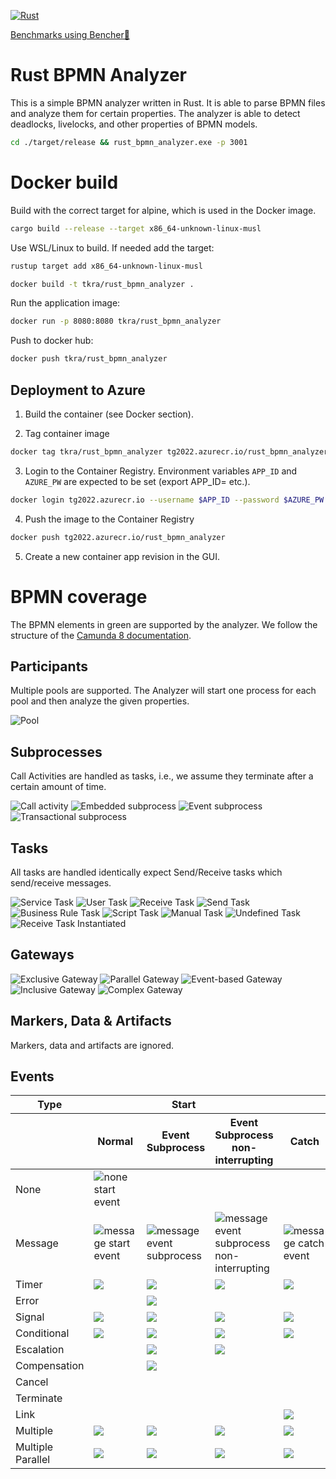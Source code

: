 [![Rust](https://github.com/timKraeuter/rust_bpmn_analyzer/actions/workflows/rust.yml/badge.svg)](https://github.com/timKraeuter/Rustrust_bpmn_analyzer/actions/workflows/rust.yml)

[Benchmarks using Bencher🐰](https://bencher.dev/console/projects/rust-bpmn-analyzer/perf)

# Rust BPMN Analyzer

This is a simple BPMN analyzer written in Rust. It is able to parse BPMN files and analyze them for
certain properties. The analyzer is able to detect deadlocks, livelocks, and other properties of
BPMN models.

```bash
cd ./target/release && rust_bpmn_analyzer.exe -p 3001
```

# Docker build

Build with the correct target for alpine, which is used in the Docker image.
```bash
cargo build --release --target x86_64-unknown-linux-musl
```

Use WSL/Linux to build. If needed add the target:

```bash
rustup target add x86_64-unknown-linux-musl
```

```bash
docker build -t tkra/rust_bpmn_analyzer .
```

Run the application image:

```bash
docker run -p 8080:8080 tkra/rust_bpmn_analyzer
```

Push to docker hub:

```bash
docker push tkra/rust_bpmn_analyzer
```

## Deployment to Azure

1. Build the container (see Docker section).

2. Tag container image

```bash
docker tag tkra/rust_bpmn_analyzer tg2022.azurecr.io/rust_bpmn_analyzer:v1
```

3. Login to the Container Registry. Environment variables `APP_ID` and `AZURE_PW` are expected to be
   set (export APP_ID=<app-id> etc.).

```bash
docker login tg2022.azurecr.io --username $APP_ID --password $AZURE_PW
```

4. Push the image to the Container Registry

```bash
docker push tg2022.azurecr.io/rust_bpmn_analyzer
```

5. Create a new container app revision in the GUI.

# BPMN coverage

The BPMN elements in green are supported by the analyzer. We follow the structure of
the [Camunda 8 documentation](https://docs.camunda.io/docs/components/modeler/bpmn/bpmn-coverage/).

## Participants

Multiple pools are supported. The Analyzer will start one process for each pool and then analyze the
given properties.

![Pool](./documentation/assets/bpmn-symbols/pool.svg)

## Subprocesses

Call Activities are handled as tasks, i.e., we assume they terminate after a certain amount of time.

![Call activity](./documentation/assets/bpmn-symbols/call-activity.svg)
![Embedded subprocess](./documentation/assets/bpmn-symbols/embedded-subprocess.svg)
![Event subprocess](./documentation/assets/bpmn-symbols/event-subprocess.svg)
![Transactional subprocess](./documentation/assets/bpmn-symbols/transactional-subprocess.svg)

## Tasks

All tasks are handled identically expect Send/Receive tasks which send/receive messages.

![Service Task](./documentation/assets/bpmn-symbols/service-task.svg)
![User Task](./documentation/assets/bpmn-symbols/user-task.svg)
![Receive Task](./documentation/assets/bpmn-symbols/receive-task.svg)
![Send Task](./documentation/assets/bpmn-symbols/send-task.svg)
![Business Rule Task](./documentation/assets/bpmn-symbols/business-rule-task.svg)
![Script Task](./documentation/assets/bpmn-symbols/script-task.svg)
![Manual Task](./documentation/assets/bpmn-symbols/manual-task.svg)
![Undefined Task](./documentation/assets/bpmn-symbols/undefined-task.svg)
![Receive Task Instantiated](./documentation/assets/bpmn-symbols/receive-task-instantiated.svg)

## Gateways

![Exclusive Gateway](./documentation/assets/bpmn-symbols/exclusive-gateway.svg)
![Parallel Gateway](./documentation/assets/bpmn-symbols/parallel-gateway.svg)
![Event-based Gateway](./documentation/assets/bpmn-symbols/event-based-gateway.svg)
![Inclusive Gateway](./documentation/assets/bpmn-symbols/inclusive-gateway.svg)
![Complex Gateway](./documentation/assets/bpmn-symbols/complex-gateway.svg)

## Markers, Data & Artifacts

Markers, data and artifacts are ignored.

## Events

<table>
  <thead>
      <tr>
        <th>Type</th>
        <th colspan="3">Start</th>
        <th colspan="4">Intermediate</th>
        <th>End</th>
      </tr>
      <tr>
        <th></th>
        <th>Normal</th>
        <th>Event Subprocess</th>
        <th>Event Subprocess non-interrupting</th>
        <th>Catch</th>
        <th>Boundary</th>
        <th>Boundary non-interrupting</th>
        <th>Throw</th>
        <th></th>
      </tr>
  </thead>
  <tbody>
    <tr>
        <td>
            None
        </td>
        <td>
            <img src="./documentation/assets/bpmn-symbols/none-start-event.svg" alt="none start event" />
        </td>
        <td></td>
        <td></td>
        <td></td>
        <td></td>
        <td></td>
        <td>
            <img src="./documentation/assets/bpmn-symbols/none-throw-event.svg" alt="none throw event"/>
        </td>
        <td>
            <img src="./documentation/assets/bpmn-symbols/none-end-event.svg" alt="none end event"/>
        </td>
    </tr>
    <tr>
        <td>
            Message
        </td>
        <td>
            <img src="./documentation/assets/bpmn-symbols/message-start-event.svg" alt="message start event"/>
        </td>
        <td>
            <img src="./documentation/assets/bpmn-symbols/message-event-subprocess.svg" alt="message event subprocess"/>
        </td>
        <td>
            <img src="./documentation/assets/bpmn-symbols/message-event-subprocess-non-interrupting.svg" alt="message event subprocess non-interrupting"/>
        </td>
        <td>
            <img src="./documentation/assets/bpmn-symbols/message-catch-event.svg" alt="message catch event"/>
        </td>
        <td>
            <img src="./documentation/assets/bpmn-symbols/message-boundary-event.svg" alt="message boundary event"/>
        </td>
        <td>
            <img src="./documentation/assets/bpmn-symbols/message-boundary-event-non-interrupting.svg" alt="message boundary event non-interrupting"/>
        </td>
        <td>
            <img src="./documentation/assets/bpmn-symbols/message-throw-event.svg" alt="message throw event"/>
        </td>
        <td>
            <img src="./documentation/assets/bpmn-symbols/message-end-event.svg" alt="message end event"/>
        </td>
    </tr>
    <tr>
        <td>
            Timer
        </td>
        <td>
            <img src="./documentation/assets/bpmn-symbols/timer-start-event.svg" />
        </td>
        <td>
            <img src="./documentation/assets/bpmn-symbols/timer-event-subprocess.svg" />
        </td>
        <td>
            <img src="./documentation/assets/bpmn-symbols/timer-event-subprocess-non-interrupting.svg" />
        </td>
        <td>
            <img src="./documentation/assets/bpmn-symbols/timer-catch-event.svg"/>
        </td>
        <td>
            <img src="./documentation/assets/bpmn-symbols/timer-boundary-event.svg" />
        </td>
        <td>
            <img src="./documentation/assets/bpmn-symbols/timer-boundary-event-non-interrupting.svg" />
        </td>
        <td></td>
        <td></td>
    </tr>
    <tr>
        <td>
            Error
        </td>
        <td></td>
        <td>
            <img src="./documentation/assets/bpmn-symbols/error-event-subprocess.svg" />
        </td>
        <td></td>
        <td></td>
        <td>
            <img src="./documentation/assets/bpmn-symbols/error-boundary-event.svg" />
        </td>
        <td></td>
        <td></td>
        <td>
            <img src="./documentation/assets/bpmn-symbols/error-end-event.svg" />
        </td>
    </tr>
    <tr>
        <td>
            Signal
        </td>
        <td>
            <img src="./documentation/assets/bpmn-symbols/signal-start-event.svg" />
        </td>
        <td>
            <img src="./documentation/assets/bpmn-symbols/signal-event-subprocess.svg" />
        </td>
        <td>
            <img src="./documentation/assets/bpmn-symbols/signal-event-subprocess-non-interrupting.svg" />
        </td>
        <td>
            <img src="./documentation/assets/bpmn-symbols/signal-catch-event.svg" />
        </td>
        <td>
            <img src="./documentation/assets/bpmn-symbols/signal-boundary-event.svg" />
        </td>
        <td>
            <img src="./documentation/assets/bpmn-symbols/signal-boundary-event-non-interrupting.svg" />
        </td>
        <td>
            <img src="./documentation/assets/bpmn-symbols/signal-throw-event.svg" />
        </td>
        <td>
            <img src="./documentation/assets/bpmn-symbols/signal-end-event.svg" />
        </td>
    </tr>
    <tr>
        <td>
            Conditional
        </td>
        <td>
            <img src="./documentation/assets/bpmn-symbols/conditional-start-event.svg" />
        </td>
        <td>
            <img src="./documentation/assets/bpmn-symbols/conditional-event-subprocess.svg" />
        </td>
        <td>
            <img src="./documentation/assets/bpmn-symbols/conditional-event-subprocess-non-interrupting.svg" />
        </td>
        <td>
            <img src="./documentation/assets/bpmn-symbols/conditional-catch-event.svg" />
        </td>
        <td>
            <img src="./documentation/assets/bpmn-symbols/conditional-boundary-event.svg" />
        </td>
        <td>
            <img src="./documentation/assets/bpmn-symbols/conditional-boundary-event-non-interrupting.svg" />
        </td>
        <td></td>
        <td></td>
    </tr>
    <tr>
        <td>
            Escalation
        </td>
        <td></td>
        <td>
            <img src="./documentation/assets/bpmn-symbols/escalation-event-subprocess.svg" />
        </td>
        <td>
            <img src="./documentation/assets/bpmn-symbols/escalation-event-subprocess-non-interrupting.svg" />
        </td>
        <td></td>
        <td>
            <img src="./documentation/assets/bpmn-symbols/escalation-boundary-event.svg" />
        </td>
        <td>
            <img src="./documentation/assets/bpmn-symbols/escalation-boundary-event-non-interrupting.svg" />
        </td>
        <td>
            <img src="./documentation/assets/bpmn-symbols/escalation-throw-event.svg" />
        </td>
        <td>
            <img src="./documentation/assets/bpmn-symbols/escalation-end-event.svg" />
        </td>
    </tr>
    <tr>
        <td>
            Compensation
        </td>
        <td></td>
        <td>
            <img src="./documentation/assets/bpmn-symbols/compensation-event-subprocess.svg" />
        </td>
        <td></td>
        <td></td>
        <td>
            <img src="./documentation/assets/bpmn-symbols/compensation-boundary-event.svg" />
        </td>
        <td></td>
        <td>
            <img src="./documentation/assets/bpmn-symbols/compensation-throw-event.svg" />
        </td>
        <td>
            <img src="./documentation/assets/bpmn-symbols/compensation-end-event.svg" />
        </td>
    </tr>
    <tr>
        <td>
            Cancel
        </td>
        <td></td>
        <td></td>
        <td></td>
        <td></td>
        <td>
            <img src="./documentation/assets/bpmn-symbols/cancel-boundary-event.svg" />
        </td>
        <td></td>
        <td></td>
        <td>
            <img src="./documentation/assets/bpmn-symbols/cancel-end-event.svg" />
        </td>
    </tr>
    <tr>
        <td>
            Terminate
        </td>
        <td></td>
        <td></td>
        <td></td>
        <td></td>
        <td></td>
        <td></td>
        <td></td>
        <td>
            <img src="./documentation/assets/bpmn-symbols/termination-end-event.svg" />
        </td>
    </tr>
    <tr>
        <td>
            Link
        </td>
        <td></td>
        <td></td>
        <td></td>
        <td>
            <img src="./documentation/assets/bpmn-symbols/link-catch-event.svg"/>
        </td>
        <td></td>
        <td></td>
        <td>
            <img src="./documentation/assets/bpmn-symbols/link-throw-event.svg"/>
        </td>
        <td></td>
    </tr>
    <tr>
        <td>
            Multiple
        </td>
        <td>
            <img src="./documentation/assets/bpmn-symbols/multiple-start-event.svg" />
        </td>
        <td>
            <img src="./documentation/assets/bpmn-symbols/multiple-event-subprocess.svg" />
        </td>
        <td>
            <img src="./documentation/assets/bpmn-symbols/multiple-boundary-event-non-interrupting.svg" />
        </td>
        <td>
            <img src="./documentation/assets/bpmn-symbols/multiple-catch-event.svg" />
        </td>
        <td>
            <img src="./documentation/assets/bpmn-symbols/multiple-boundary-event.svg" />
        </td>
        <td>
            <img src="./documentation/assets/bpmn-symbols/multiple-boundary-event-non-interrupting.svg" />
        </td>
        <td>
            <img src="./documentation/assets/bpmn-symbols/multiple-throw-event.svg" />
        </td>
        <td>
            <img src="./documentation/assets/bpmn-symbols/multiple-end-event.svg" />
        </td>
    </tr>
    <tr>
        <td>
            Multiple Parallel
        </td>
        <td>
            <img src="./documentation/assets/bpmn-symbols/multiple-parallel-start-event.svg" />
        </td>
        <td>
            <img src="./documentation/assets/bpmn-symbols/multiple-parallel-event-subprocess.svg" />
        </td>
        <td>
            <img src="./documentation/assets/bpmn-symbols/multiple-parallel-boundary-event-non-interrupting.svg" />
        </td>
        <td>
            <img src="./documentation/assets/bpmn-symbols/multiple-parallel-catch-event.svg" />
        </td>
        <td>
            <img src="./documentation/assets/bpmn-symbols/multiple-parallel-boundary-event.svg" />
        </td>
        <td>
            <img src="./documentation/assets/bpmn-symbols/multiple-parallel-boundary-event-non-interrupting.svg" />
        </td>
        <td></td>
        <td></td>
    </tr>

  </tbody>
</table>